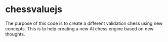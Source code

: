 # chessvaluejs
The purpose of this code is to create a different validation chess using new concepts.
This is to help creating a new AI chess engine based on new thoughts.
